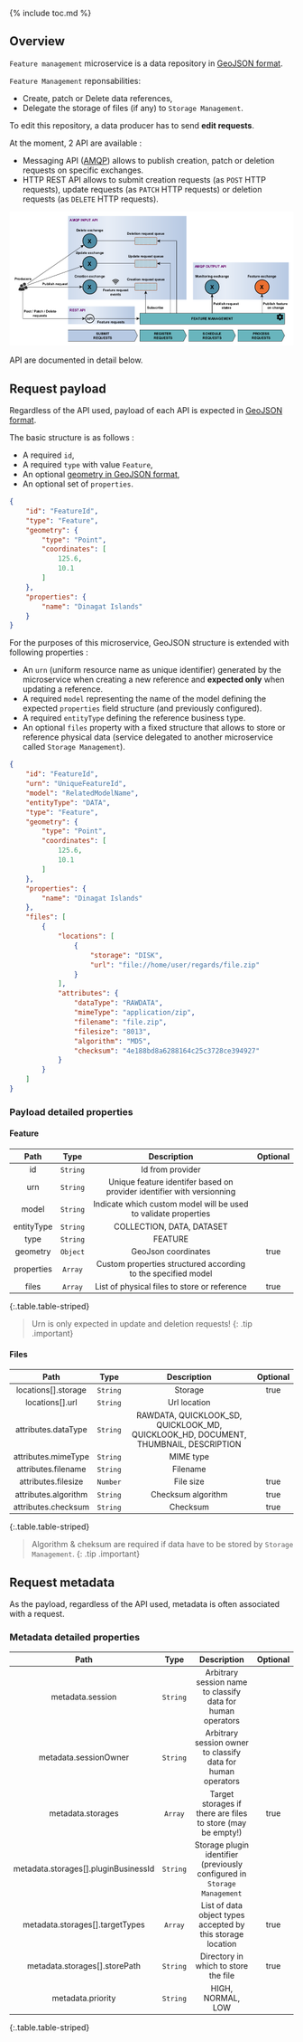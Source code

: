 {% include toc.md %}

## Overview

`Feature management` microservice is a data repository in [GeoJSON format](https://geojson.org/).

`Feature Management` reponsabilities:

* Create, patch or Delete data references,
* Delegate the storage of files (if any) to `Storage Management`.

To edit this repository, a data producer has to send **edit requests**.

At the moment, 2 API are available :

* Messaging API ([AMQP](https://www.amqp.org/)) allows to publish creation, patch or deletion requests on specific exchanges.
* HTTP REST API allows to submit creation requests (as `POST` HTTP requests), update requests (as `PATCH` HTTP requests) or deletion requests (as `DELETE` HTTP requests).

![Feature management architectural concepts](/assets/schemas/feature_management/architectural_concepts_fem.png)

API are documented in detail below.

## Request payload

Regardless of the API used, payload of each API is expected in [GeoJSON format](https://geojson.org/).

The basic structure is as follows :

* A required `id`,
* A required `type` with value `Feature`,
* An optional [geometry in GeoJSON format](https://tools.ietf.org/html/rfc7946#section-3.1),
* An optional set of `properties`.

```json
{
    "id": "FeatureId",
    "type": "Feature",
    "geometry": {
        "type": "Point",
        "coordinates": [
            125.6,
            10.1
        ]
    },
    "properties": {
        "name": "Dinagat Islands"
    }
}
```

For the purposes of this microservice, GeoJSON structure is extended  with following properties :

* An `urn` (uniform resource name as unique identifier) generated by the microservice when creating a new reference and **expected only** when updating a reference.
* A required `model` representing the name of the model defining the expected `properties` field structure (and previously configured).
* A required `entityType` defining the reference business type.
* An optional `files` property with a fixed structure that allows to store or reference physical data (service delegated to another microservice called `Storage Management`).

```json
{
    "id": "FeatureId",
    "urn": "UniqueFeatureId",
    "model": "RelatedModelName",
    "entityType": "DATA",
    "type": "Feature",
    "geometry": {
        "type": "Point",
        "coordinates": [
            125.6,
            10.1
        ]
    },
    "properties": {
        "name": "Dinagat Islands"
    },
    "files": [
        {
            "locations": [
                {
                    "storage": "DISK",
                    "url": "file://home/user/regards/file.zip"
                }
            ],
            "attributes": {
                "dataType": "RAWDATA",
                "mimeType": "application/zip",
                "filename": "file.zip",
                "filesize": "8013",
                "algorithm": "MD5",
                "checksum": "4e188bd8a6288164c25c3728ce394927"
            }
        }
    ]
}
```

<a name="payloadppt"></a>

### Payload detailed properties

#### Feature

|Path|Type|Description|Optional|
|:--:|:--:|:---------:|:------:|
|id| `String` |Id from provider||
|urn| `String` |Unique feature identifer based on provider identifier with versionning ||
|model| `String` |Indicate which custom model will be used to validate properties||
|entityType| `String` |COLLECTION, DATA, DATASET||
|type| `String` |FEATURE||
|geometry| `Object` |GeoJson coordinates|true|
|properties| `Array` |Custom properties structured according to the specified model||
|files| `Array` | List of physical files to store or reference | true |
{:.table.table-striped}

> Urn is only expected in update and deletion requests!
{: .tip .important}

#### Files

|Path|Type|Description|Optional|
|:--:|:--:|:---------:|:------:|
|locations[].storage| `String` |Storage|true|
|locations[].url| `String` |Url location||
|attributes.dataType| `String` |RAWDATA, QUICKLOOK_SD, QUICKLOOK_MD, QUICKLOOK_HD, DOCUMENT, THUMBNAIL, DESCRIPTION||
|attributes.mimeType| `String` |MIME type||
|attributes.filename| `String` |Filename||
|attributes.filesize| `Number` |File size|true|
|attributes.algorithm| `String` |Checksum algorithm|true|
|attributes.checksum| `String` |Checksum|true|
{:.table.table-striped}

> Algorithm & cheksum are required if data have to be stored by `Storage Management`.
{: .tip .important}

<a name="metadatappt"></a>

## Request metadata

As the payload, regardless of the API used, metadata is often associated with a request. 

### Metadata detailed properties

|Path|Type|Description|Optional|
|:--:|:--:|:---------:|:------:|
|metadata.session| `String` |Arbitrary session name to classify data for human operators||
|metadata.sessionOwner| `String` |Arbitrary session owner to classify data for human operators||
|metadata.storages| `Array` |Target storages if there are files to store (may be empty!)| true|
|metadata.storages[].pluginBusinessId| `String` |Storage plugin identifier (previously configured in `Storage Management`||
|metadata.storages[].targetTypes| `Array` |List of data object types accepted by this storage location| true|
|metadata.storages[].storePath| `String` |Directory in which to store the file| true|
|metadata.priority| `String` |HIGH, NORMAL, LOW||
{:.table.table-striped}
